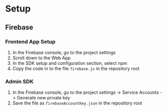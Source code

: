 # Setup

## Firebase

### Frontend App Setup
1. In the Firebase console, go to the project settings
1. Scroll down to the Web App
1. In the SDK setup and configuration section, select npm
1. Copy the code in to the file `firebase.js` in the repository root

### Admin SDK
1. In the Firebase console, go to the project settings -> Service Accounts -> Generate new private key
2. Save the file as `firebaseAccountKey.json` in the repository root